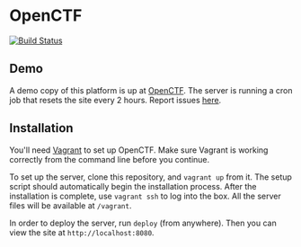 OpenCTF
======

[![Build Status](https://travis-ci.org/EasyCTF/OpenCTF.svg?branch=master)](https://travis-ci.org/EasyCTF/OpenCTF)

Demo
------

A demo copy of this platform is up at [OpenCTF](https://openctf.easyctf.com/). The server is running a cron job that resets the site every 2 hours. Report issues [here](https://github.com/EasyCTF/OpenCTF/issues).

Installation
------

You'll need [Vagrant](https://www.vagrantup.com/) to set up OpenCTF. Make sure Vagrant is working correctly from the command line before you continue.

To set up the server, clone this repository, and `vagrant up` from it. The setup script should automatically begin the installation process. After the installation is complete, use `vagrant ssh` to log into the box. All the server files will be available at `/vagrant`.

In order to deploy the server, run `deploy` (from anywhere). Then you can view the site at `http://localhost:8080`.
